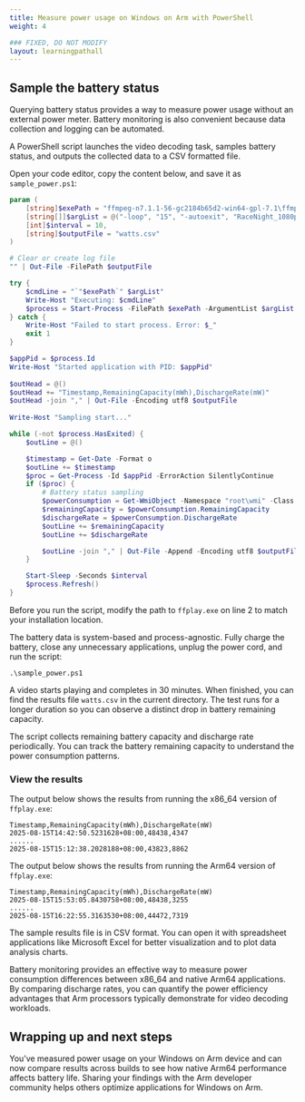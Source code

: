 ```yaml
---
title: Measure power usage on Windows on Arm with PowerShell
weight: 4

### FIXED, DO NOT MODIFY
layout: learningpathall
---
```


## Sample the battery status

Querying battery status provides a way to measure power usage without an external power meter. Battery monitoring is also convenient because data collection and logging can be automated.

A PowerShell script launches the video decoding task, samples battery status, and outputs the collected data to a CSV formatted file.

Open your code editor, copy the content below, and save it as `sample_power.ps1`:

```PowerShell { line_numbers = true }
param (
    [string]$exePath = "ffmpeg-n7.1.1-56-gc2184b65d2-win64-gpl-7.1\ffmpeg-n7.1.1-56-gc2184b65d2-win64-gpl-7.1\bin\ffplay.exe",
    [string[]]$argList = @("-loop", "15", "-autoexit", "RaceNight_1080p.mp4"),
    [int]$interval = 10,
    [string]$outputFile = "watts.csv"
)

# Clear or create log file
"" | Out-File -FilePath $outputFile

try {
    $cmdLine = "`"$exePath`" $argList"
    Write-Host "Executing: $cmdLine"
    $process = Start-Process -FilePath $exePath -ArgumentList $argList -PassThru
} catch {
    Write-Host "Failed to start process. Error: $_"
    exit 1
}

$appPid = $process.Id
Write-Host "Started application with PID: $appPid"
 
$outHead = @()
$outHead += "Timestamp,RemainingCapacity(mWh),DischargeRate(mW)"
$outHead -join "," | Out-File -Encoding utf8 $outputFile
 
Write-Host "Sampling start..."

while (-not $process.HasExited) {
    $outLine = @()

    $timestamp = Get-Date -Format o
    $outLine += $timestamp
    $proc = Get-Process -Id $appPid -ErrorAction SilentlyContinue
    if ($proc) {
        # Battery status sampling
        $powerConsumption = Get-WmiObject -Namespace "root\wmi" -Class "BatteryStatus"
        $remainingCapacity = $powerConsumption.RemainingCapacity
        $dischargeRate = $powerConsumption.DischargeRate
        $outLine += $remainingCapacity
        $outLine += $dischargeRate

        $outLine -join "," | Out-File -Append -Encoding utf8 $outputFile
    }

    Start-Sleep -Seconds $interval
    $process.Refresh()
}
```

Before you run the script, modify the path to `ffplay.exe` on line 2 to match your installation location.

The battery data is system-based and process-agnostic. Fully charge the battery, close any unnecessary applications, unplug the power cord, and run the script:

```console
.\sample_power.ps1
```

A video starts playing and completes in 30 minutes. When finished, you can find the results file `watts.csv` in the current directory. The test runs for a longer duration so you can observe a distinct drop in battery remaining capacity.

The script collects remaining battery capacity and discharge rate periodically. You can track the battery remaining capacity to understand the power consumption patterns.

### View the results

The output below shows the results from running the x86_64 version of `ffplay.exe`:

```output
Timestamp,RemainingCapacity(mWh),DischargeRate(mW)
2025-08-15T14:42:50.5231628+08:00,48438,4347
......
2025-08-15T15:12:38.2028188+08:00,43823,8862
```

The output below shows the results from running the Arm64 version of `ffplay.exe`:

```output
Timestamp,RemainingCapacity(mWh),DischargeRate(mW)
2025-08-15T15:53:05.8430758+08:00,48438,3255
......
2025-08-15T16:22:55.3163530+08:00,44472,7319
```

The sample results file is in CSV format. You can open it with spreadsheet applications like Microsoft Excel for better visualization and to plot data analysis charts.

Battery monitoring provides an effective way to measure power consumption differences between x86_64 and native Arm64 applications. By comparing discharge rates, you can quantify the power efficiency advantages that Arm processors typically demonstrate for video decoding workloads.

## Wrapping up and next steps
 
You’ve measured power usage on your Windows on Arm device and can now compare results across builds to see how native Arm64 performance affects battery life. Sharing your findings with the Arm developer community helps others optimize applications for Windows on Arm.
